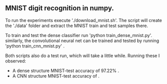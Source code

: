 ## MNIST digit recognition in numpy.

To run the experiments execute './download_mnist.sh'.
The script will create the './data' folder and extract
the MNIST train and test samples there.

To train and test the dense classifier run
'python train_dense_mnist.py'.
similarly, the convolutional neural net can be trained
and tested by running
'python train_cnn_mnist.py' .

Both scripts also do a test run, which will take a little while.
Running these I observed:
- A dense structure MNIST-test accuracy of 97.22% .
- A CNN structure MNIST-test accuracy of .
